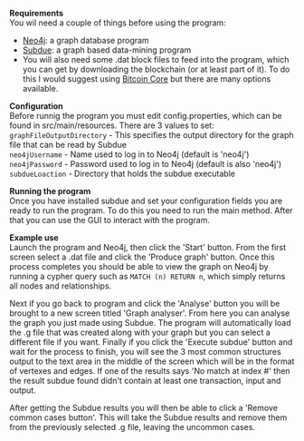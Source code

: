 **Requirements**  
You wil need a couple of things before using the program:  
- [Neo4j](https://neo4j.com/): a graph database program
- [Subdue](https://github.com/gromgull/subdue): a graph based data-mining program
- You will also need some .dat block files to feed into the program, which you can get by downloading the blockchain (or at least part of it). To do this I would suggest using [Bitcoin Core](https://bitcoin.org/en/bitcoin-core/) but there are many options available.  

**Configuration**  
Before runnig the program you must edit config.properties, which can be found in src/main/resources. There are 3 values to set:  
`graphFileOutputDirectory` - This specifies the output directory for the graph file that can be read by Subdue  
`neo4jUsername` - Name used to log in to Neo4j (default is 'neo4j')  
`neo4jPassword` - Password used to log in to Neo4j (default is also 'neo4j')  
`subdueLoaction` - Directory that holds the subdue executable

**Running the program**  
Once you have installed subdue and set your configuration fields you are ready to run the program. To do this you need to run the main method. After that you can use the GUI to interact with the program.  

**Example use**  
Launch the program and Neo4j, then click the 'Start' button. From the first screen select a .dat file and click the 'Produce graph' button. Once this process completes you should be able to view the graph on Neo4j by running a cypher query such as `MATCH (n) RETURN n`, which simply returns all nodes and relationships.  

Next if you go back to program and click the 'Analyse' button you will be brought to a new screen titled 'Graph analyser'. From here you can analyse the graph you just made using Subdue. The program will automatically load the .g file that was created along with your graph but you can select a different file if you want. Finally if you click the 'Execute subdue' button and wait for the process to finish, you will see the 3 most common structures output to the text area in the middle of the screen which will be in the format of vertexes and edges. If one of the results says 'No match at index #' then the result subdue found didn't contain at least one transaction, input and output.  

After getting the Subdue results you will then be able to click a 'Remove common cases button'. This will take the Subdue results and remove them from the previously selected .g file, leaving the uncommon cases.
